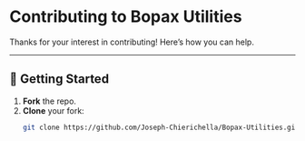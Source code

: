 # Contributing to Bopax Utilities

Thanks for your interest in contributing! Here’s how you can help.

---

## 🚀 Getting Started

1. **Fork** the repo.
2. **Clone** your fork:
   ```bash
   git clone https://github.com/Joseph-Chierichella/Bopax-Utilities.git




